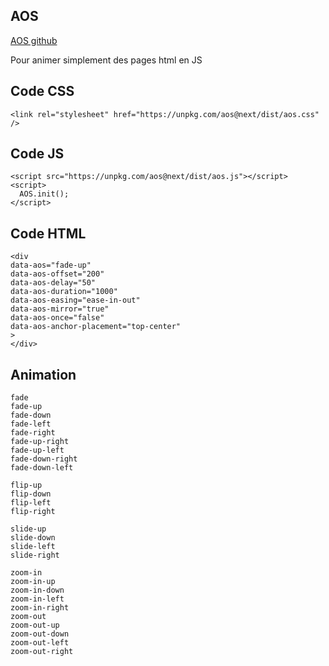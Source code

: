 ## AOS

[AOS github](https://github.com/michalsnik/aos)

Pour animer simplement des pages html en JS

## Code CSS

    <link rel="stylesheet" href="https://unpkg.com/aos@next/dist/aos.css" />

## Code JS

    <script src="https://unpkg.com/aos@next/dist/aos.js"></script>
    <script>
      AOS.init();
    </script>

## Code HTML

    <div
    data-aos="fade-up"
    data-aos-offset="200"
    data-aos-delay="50"
    data-aos-duration="1000"
    data-aos-easing="ease-in-out"
    data-aos-mirror="true"
    data-aos-once="false"
    data-aos-anchor-placement="top-center"
    >
    </div>

## Animation

    fade
    fade-up
    fade-down
    fade-left
    fade-right
    fade-up-right
    fade-up-left
    fade-down-right
    fade-down-left

    flip-up
    flip-down
    flip-left
    flip-right

    slide-up
    slide-down
    slide-left
    slide-right

    zoom-in
    zoom-in-up
    zoom-in-down
    zoom-in-left
    zoom-in-right
    zoom-out
    zoom-out-up
    zoom-out-down
    zoom-out-left
    zoom-out-right
